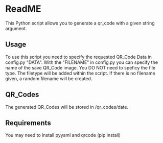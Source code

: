 # ReadME

This Python script allows you to generate a qr_code with a given string argument.

## Usage

To use this script you need to specify the requested QR_Code Data in config.py "DATA".
With the "FILENAME" in config.py you can specify the name of the save QR_Code image.
You DO NOT need to speficy the file type. The filetype will be added within the script.
If there is no filename given, a random filename will be created.

## QR_Codes

The generated QR_Codes will be stored in /qr_codes/date.

## Requirements

You may need to install pyyaml and qrcode (pip install)
